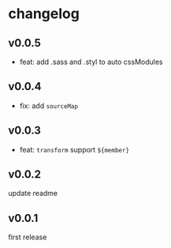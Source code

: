 # changelog

## v0.0.5

- feat: add .sass and .styl to auto cssModules

## v0.0.4

- fix: add `sourceMap`

## v0.0.3

- feat: `transform` support `${member}`

## v0.0.2

update readme

## v0.0.1

first release
